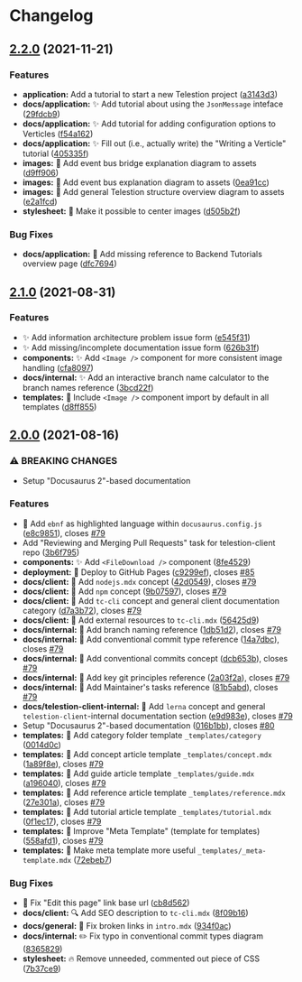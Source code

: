 # Changelog

## [2.2.0](https://www.github.com/wuespace/telestion-docs/compare/v2.1.0...v2.2.0) (2021-11-21)


### Features

* **application:** Add a tutorial to start a new Telestion project ([a3143d3](https://www.github.com/wuespace/telestion-docs/commit/a3143d3e522519314fce45597c82e56e9f285b15))
* **docs/application:** :sparkles: Add tutorial about using the `JsonMessage` inteface ([29fdcb9](https://www.github.com/wuespace/telestion-docs/commit/29fdcb9ebf0a7dd69970a3db836ff85354af5a89))
* **docs/application:** :sparkles: Add tutorial for adding configuration options to Verticles ([f54a162](https://www.github.com/wuespace/telestion-docs/commit/f54a162a37c1c6f40deef9f11b9c23b202a25d6b))
* **docs/application:** :sparkles: Fill out (i.e., actually write) the "Writing a Verticle" tutorial ([405335f](https://www.github.com/wuespace/telestion-docs/commit/405335f75ef1a8c176b0f446326ed3cdd81485cd))
* **images:** :bento: Add event bus bridge explanation diagram to assets ([d9ff906](https://www.github.com/wuespace/telestion-docs/commit/d9ff906842ea82dd7937edb33f0333e803d5ecae))
* **images:** :bento: Add event bus explanation diagram to assets ([0ea91cc](https://www.github.com/wuespace/telestion-docs/commit/0ea91cce8d1588ddf0d659d1b3c66366c8de0864))
* **images:** :bento: Add general Telestion structure overview diagram to assets ([e2a1fcd](https://www.github.com/wuespace/telestion-docs/commit/e2a1fcdbe76c93cfd92fcd5df15e74c278eecbd3))
* **stylesheet:** :lipstick: Make it possible to center images ([d505b2f](https://www.github.com/wuespace/telestion-docs/commit/d505b2f7e67e8e0828e6cb85d6f361a0ca67ae59))


### Bug Fixes

* **docs/application:** :bug: Add missing reference to Backend Tutorials overview page ([dfc7694](https://www.github.com/wuespace/telestion-docs/commit/dfc76949a99ad1a6df9c82a85aaab3a568701531))

## [2.1.0](https://www.github.com/wuespace/telestion-docs/compare/v2.0.0...v2.1.0) (2021-08-31)


### Features

* :sparkles: Add information architecture problem issue form ([e545f31](https://www.github.com/wuespace/telestion-docs/commit/e545f31ce034360d33fbecc69e0705d30db0c1b6))
* :sparkles: Add missing/incomplete documentation issue form ([626b31f](https://www.github.com/wuespace/telestion-docs/commit/626b31f30f20d211095a147521152634fb618bb7))
* **components:** :sparkles: Add `<Image />` component for more consistent image handling ([cfa8097](https://www.github.com/wuespace/telestion-docs/commit/cfa8097d6aca18be85b563feda9e9000547290e0))
* **docs/internal:** :sparkles: Add an interactive branch name calculator to the branch names reference ([3bcd22f](https://www.github.com/wuespace/telestion-docs/commit/3bcd22f9fc191fa19404fdd6c87305e8ef456566))
* **templates:** :seedling: Include `<Image />` component import by default in all templates ([d8ff855](https://www.github.com/wuespace/telestion-docs/commit/d8ff855b450b7cb73bc0432247e89f029ba5f160))

## [2.0.0](https://www.github.com/wuespace/telestion-docs/compare/v1.3.0...v2.0.0) (2021-08-16)


### ⚠ BREAKING CHANGES

* Setup "Docusaurus 2"-based documentation

### Features

* :wrench: Add `ebnf` as highlighted language within `docusaurus.config.js` ([e8c9851](https://www.github.com/wuespace/telestion-docs/commit/e8c985128e141c7a9e7f3961db2ebaa33343aad8)), closes [#79](https://www.github.com/wuespace/telestion-docs/issues/79)
* Add "Reviewing and Merging Pull Requests" task for telestion-client repo ([3b6f795](https://www.github.com/wuespace/telestion-docs/commit/3b6f795d46f50837dea8c66df5d0c12f001ac7e7))
* **components:** :sparkles: Add `<FileDownload />` component ([8fe4529](https://www.github.com/wuespace/telestion-docs/commit/8fe4529a5ebd6449deb09aea45155f6e1433f6e4))
* **deployment:** :rocket: Deploy to GitHub Pages ([c9299ef](https://www.github.com/wuespace/telestion-docs/commit/c9299ef5a34563f30cfaf0ce5f713e826bed80fc)), closes [#85](https://www.github.com/wuespace/telestion-docs/issues/85)
* **docs/client:** :memo: Add `nodejs.mdx` concept ([42d0549](https://www.github.com/wuespace/telestion-docs/commit/42d05497eedc6e0744c1cd763500fe84b685e1d0)), closes [#79](https://www.github.com/wuespace/telestion-docs/issues/79)
* **docs/client:** :memo: Add `npm` concept ([9b07597](https://www.github.com/wuespace/telestion-docs/commit/9b075972897b10561054000ea4d2478455f87953)), closes [#79](https://www.github.com/wuespace/telestion-docs/issues/79)
* **docs/client:** :memo: Add `tc-cli` concept and general client documentation category ([d7a3b72](https://www.github.com/wuespace/telestion-docs/commit/d7a3b72f1e1bc56fedccdcbce4c357d9a4ef4aa4)), closes [#79](https://www.github.com/wuespace/telestion-docs/issues/79)
* **docs/client:** :memo: Add external resources to `tc-cli.mdx` ([56425d9](https://www.github.com/wuespace/telestion-docs/commit/56425d9e8ff5bfc174a2a8d5e3eeda933403dc2d))
* **docs/internal:** :memo: Add branch naming reference ([1db51d2](https://www.github.com/wuespace/telestion-docs/commit/1db51d2aae684ec589e98fa4d0c65c91f7e499f3)), closes [#79](https://www.github.com/wuespace/telestion-docs/issues/79)
* **docs/internal:** :memo: Add conventional commit type reference ([14a7dbc](https://www.github.com/wuespace/telestion-docs/commit/14a7dbc8770babfc95d405bf3030b4731b7dfe7a)), closes [#79](https://www.github.com/wuespace/telestion-docs/issues/79)
* **docs/internal:** :memo: Add conventional commits concept ([dcb653b](https://www.github.com/wuespace/telestion-docs/commit/dcb653b5f9cc301a7539502811fb988212616464)), closes [#79](https://www.github.com/wuespace/telestion-docs/issues/79)
* **docs/internal:** :memo: Add key git principles reference ([2a03f2a](https://www.github.com/wuespace/telestion-docs/commit/2a03f2ada0050d969d9ac317b48ef5dee343c10c)), closes [#79](https://www.github.com/wuespace/telestion-docs/issues/79)
* **docs/internal:** :memo: Add Maintainer's tasks reference ([81b5abd](https://www.github.com/wuespace/telestion-docs/commit/81b5abd82a008678036809fbcb7ec44f713d4529)), closes [#79](https://www.github.com/wuespace/telestion-docs/issues/79)
* **docs/telestion-client-internal:** :memo: Add `lerna` concept and general `telestion-client`-internal documentation section ([e9d983e](https://www.github.com/wuespace/telestion-docs/commit/e9d983e14f71d3691f2f0fb447e49965600a46d6)), closes [#79](https://www.github.com/wuespace/telestion-docs/issues/79)
* Setup "Docusaurus 2"-based documentation ([016b1bb](https://www.github.com/wuespace/telestion-docs/commit/016b1bb82f45e017e637be970fc4dc363ffb8177)), closes [#80](https://www.github.com/wuespace/telestion-docs/issues/80)
* **templates:** :seedling: Add category folder template `_templates/category` ([0014d0c](https://www.github.com/wuespace/telestion-docs/commit/0014d0cbc3f1945d4a611ddaacd78f1583346b35))
* **templates:** :seedling: Add concept article template `_templates/concept.mdx` ([1a89f8e](https://www.github.com/wuespace/telestion-docs/commit/1a89f8e4039847985f71617cd80e473b8ac86b7c)), closes [#79](https://www.github.com/wuespace/telestion-docs/issues/79)
* **templates:** :seedling: Add guide article template `_templates/guide.mdx` ([a196040](https://www.github.com/wuespace/telestion-docs/commit/a1960402d6abb08d9c7a4ecb5719768e968a4927)), closes [#79](https://www.github.com/wuespace/telestion-docs/issues/79)
* **templates:** :seedling: Add reference article template `_templates/reference.mdx` ([27e301a](https://www.github.com/wuespace/telestion-docs/commit/27e301a5c84b48bad31d93c3532176df9bacaa01)), closes [#79](https://www.github.com/wuespace/telestion-docs/issues/79)
* **templates:** :seedling: Add tutorial article template `_templates/tutorial.mdx` ([0f1ec17](https://www.github.com/wuespace/telestion-docs/commit/0f1ec17028b6380584becc83c504aecede82c562)), closes [#79](https://www.github.com/wuespace/telestion-docs/issues/79)
* **templates:** :seedling: Improve "Meta Template" (template for templates) ([558afd1](https://www.github.com/wuespace/telestion-docs/commit/558afd1b87a190cb0f69b32cb766e22bc9ea54f6)), closes [#79](https://www.github.com/wuespace/telestion-docs/issues/79)
* **templates:** :seedling: Make meta template more useful `_templates/_meta-template.mdx` ([72ebeb7](https://www.github.com/wuespace/telestion-docs/commit/72ebeb7720691e5f871b11bdb76b254355976650))


### Bug Fixes

* :wrench: Fix "Edit this page" link base url ([cb8d562](https://www.github.com/wuespace/telestion-docs/commit/cb8d5623c16432647c483747505a259f5c313bdf))
* **docs/client:** :mag: Add SEO description to `tc-cli.mdx` ([8f09b16](https://www.github.com/wuespace/telestion-docs/commit/8f09b16151c786361b252504c2f27dd2ff1f6bcb))
* **docs/general:** :bug: Fix broken links in `intro.mdx` ([934f0ac](https://www.github.com/wuespace/telestion-docs/commit/934f0acadae8be97c916e0d29ceee6cc05ca989c))
* **docs/internal:** :pencil2: Fix typo in conventional commit types diagram ([8365829](https://www.github.com/wuespace/telestion-docs/commit/836582996bd26e9f395977f2bf203c1c8a236561))
* **stylesheet:** :fire: Remove unneeded, commented out piece of CSS ([7b37ce9](https://www.github.com/wuespace/telestion-docs/commit/7b37ce97d7cd1c020ef9fe14cf9a6d345897aad6))
